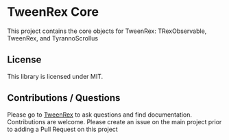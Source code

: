 # TweenRex Core

This project contains the core objects for TweenRex: TRexObservable, TweenRex, and TyrannoScrollus

## License
This library is licensed under MIT.

## Contributions / Questions
Please go to [TweenRex](https://github.com/tweenrex/tweenrex) to ask questions and find documentation.  Contributions are welcome.  Please create an issue on the main project prior to adding a Pull Request on this project